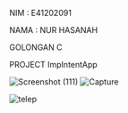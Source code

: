 NIM : E41202091

NAMA : NUR HASANAH

GOLONGAN C

PROJECT ImpIntentApp

![Screenshot (111)](https://user-images.githubusercontent.com/80372457/137567828-d7f1b39a-80b5-48ff-aa77-93ba90b3cb02.png)
![Capture](https://user-images.githubusercontent.com/80372457/137567840-27cacd9d-2f09-4612-aa23-5045239543d5.PNG)

![telep](https://user-images.githubusercontent.com/80372457/137567843-f6acb128-48a2-4cde-9a54-812566a44515.PNG)
